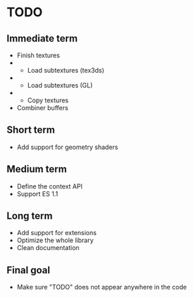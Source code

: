 # TODO

## Immediate term

- Finish textures
- - Load subtextures (tex3ds)
- - Load subtextures (GL)
- - Copy textures
- Combiner buffers

## Short term

- Add support for geometry shaders

## Medium term

- Define the context API
- Support ES 1.1

## Long term

- Add support for extensions
- Optimize the whole library
- Clean documentation

## Final goal

- Make sure "TODO" does not appear anywhere in the code